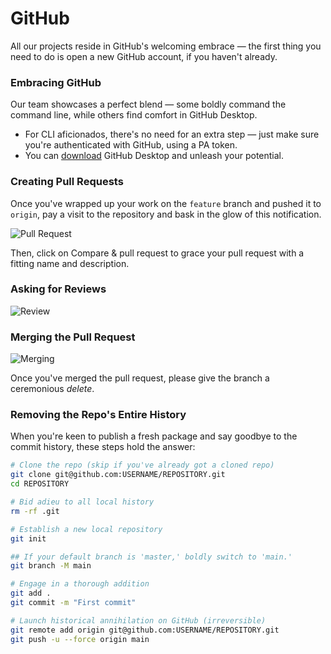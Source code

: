# GitHub

All our projects reside in GitHub's welcoming embrace — the first thing you need to do is open a new GitHub account, if you haven't already.

### Embracing GitHub

Our team showcases a perfect blend — some boldly command the command line, while others find comfort in GitHub Desktop.

- For CLI aficionados, there's no need for an extra step — just make sure you're authenticated with GitHub, using a PA token.
- You can [download](https://desktop.github.com/) GitHub Desktop and unleash your potential.

### Creating Pull Requests

Once you've wrapped up your work on the `feature` branch and pushed it to `origin`, pay a visit to the repository and bask in the glow of this notification.

![Pull Request](/images/git_1.png)

Then, click on Compare & pull request to grace your pull request with a fitting name and description.

### Asking for Reviews

![Review](/images/git_2.png)

### Merging the Pull Request

![Merging](/images/git_3.png)

Once you've merged the pull request, please give the branch a ceremonious _delete_.

### Removing the Repo's Entire History

When you're keen to publish a fresh package and say goodbye to the commit history, these steps hold the answer:

```bash
# Clone the repo (skip if you've already got a cloned repo)
git clone git@github.com:USERNAME/REPOSITORY.git
cd REPOSITORY

# Bid adieu to all local history
rm -rf .git

# Establish a new local repository
git init

## If your default branch is 'master,' boldly switch to 'main.'
git branch -M main

# Engage in a thorough addition
git add .
git commit -m "First commit"

# Launch historical annihilation on GitHub (irreversible)
git remote add origin git@github.com:USERNAME/REPOSITORY.git
git push -u --force origin main
```
